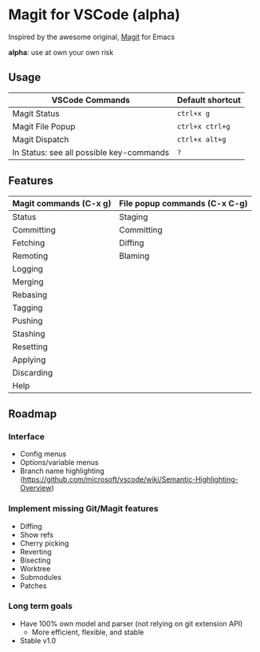 # Magit for VSCode (alpha)
Inspired by the awesome original, [Magit](https://magit.vc/) for Emacs

**alpha**: use at own your own risk



## Usage

| VSCode Commands      | Default shortcut |
|---------------------|------------------|
| Magit Status        |   `ctrl+x g`      |
| Magit File Popup    |   `ctrl+x ctrl+g`    |
| Magit Dispatch      |   `ctrl+x alt+g`    |
| In Status: see all possible key-commands | `?` |

## Features



| Magit commands (**C-x g**)   | File popup commands (**C-x C-g**) |
|------------------------------|-----------------------------------|
| Status |Staging |
| Committing |Committing |
| Fetching | Diffing |
| Remoting | Blaming |
| Logging |
| Merging |
| Rebasing |
| Tagging |
| Pushing |
| Stashing |
| Resetting | 
| Applying |
| Discarding |
| Help |


## Roadmap

### Interface
- Config menus
- Options/variable menus
- Branch name highlighting     
     (https://github.com/microsoft/vscode/wiki/Semantic-Highlighting-Overview)

### Implement missing Git/Magit features
  - Diffing
  - Show refs
  - Cherry picking
  - Reverting
  - Bisecting
  - Worktree
  - Submodules
  - Patches

### Long term goals
- Have 100% own model and parser (not relying on git extension API)
  - More efficient, flexible, and stable
- Stable v1.0
